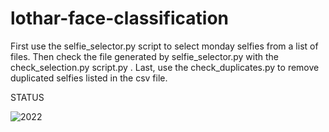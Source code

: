 # lothar-face-classification

First use the selfie_selector.py script to select monday selfies from
a list of files. Then check the file generated by selfie_selector.py
with the check_selection.py script.py . Last, use the
check_duplicates.py to remove duplicated selfies listed in the csv
file.

STATUS

![2022](https://github.com/freerafiki/lothar-face-classification/tree/main/figures_covered/covered2022.png?raw=true)

